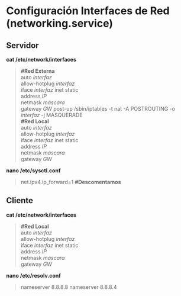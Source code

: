 # Configuración Interfaces de Red (networking.service)
## Servidor
**cat /etc/network/interfaces**  
> **#Red Externa**  
auto *interfaz*  
allow-hotplug *interfaz*  
iface *interfaz* inet static  
address *IP*  
netmask *máscara*  
gateway *GW* 
post-up /sbin/iptables -t nat -A POSTROUTING -o *interfaz* -j MASQUERADE  
**#Red Local**  
auto *interfaz*  
allow-hotplug *interfaz*  
iface *interfaz* inet static  
address *IP*  
netmask *máscara*  
gateway *GW*

**nano /etc/sysctl.conf**
> net.ipv4.ip_forward=1 **#Descomentamos**
## Cliente  
**cat /etc/network/interfaces**  
> **#Red Local**  
auto *interfaz*  
allow-hotplug *interfaz*  
iface *interfaz* inet static  
address *IP*  
netmask *máscara*  
gateway *GW*

**nano /etc/resolv.conf**
> nameserver 8.8.8.8
nameserver 8.8.8.4
